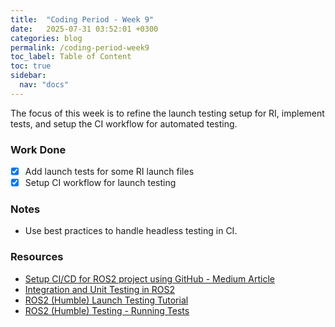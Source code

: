 ```yaml
---
title:  "Coding Period - Week 9"
date:   2025-07-31 03:52:01 +0300
categories: blog
permalink: /coding-period-week9
toc_label: Table of Content
toc: true
sidebar:
  nav: "docs"
---
```


The focus of this week is to refine the launch testing setup for RI, implement tests, and setup the CI workflow for automated testing.


### Work Done
- [X] Add launch tests for some RI launch files
- [X] Setup CI workflow for launch testing

### Notes
- Use best practices to handle headless testing in CI.

### Resources
- [Setup CI/CD for ROS2 project using GitHub - Medium Article](https://medium.com/@shantanuparab99/setup-ci-cd-for-a-ros2-project-using-github-121d62bae348)
- [Integration and Unit Testing in ROS2](https://fosdem.org/2025/schedule/event/fosdem-2025-6310-integration-and-unit-testing-in-ros-2/)
- [ROS2 (Humble) Launch Testing Tutorial](https://docs.ros.org/en/humble/Tutorials/Intermediate/Testing/Integration.html)
- [ROS2 (Humble) Testing - Running Tests](https://docs.ros.org/en/humble/Tutorials/Intermediate/Testing/CLI.html)